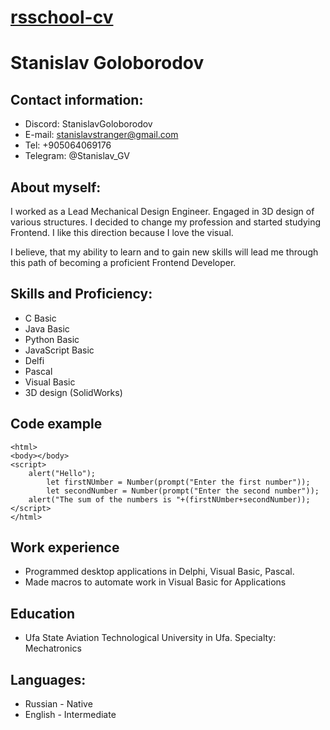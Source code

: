 # [rsschool-cv](https://stanislavstranger.github.io/rsshool-cv/cv)
# **Stanislav Goloborodov**

## **Contact information:**
   * Discord: StanislavGoloborodov
   * E-mail: stanislavstranger@gmail.com
   * Tel: +905064069176
   * Telegram: @Stanislav_GV

## **About myself:**
   I worked as a Lead Mechanical Design Engineer. Engaged in 3D design of various structures. I decided to change my profession and started studying Frontend. I like this direction because I love the visual.

   I believe, that my ability to learn and to gain new skills will lead me through this path of becoming a proficient Frontend Developer.  

## **Skills and Proficiency:**
   * C Basic
   * Java Basic
   * Python Basic
   * JavaScript Basic
   * Delfi
   * Pascal
   * Visual Basic
   * 3D design (SolidWorks)

## **Code example**
```
<html>
<body></body>
<script>
    alert("Hello");
        let firstNUmber = Number(prompt("Enter the first number"));   
        let secondNumber = Number(prompt("Enter the second number"));
    alert("The sum of the numbers is "+(firstNUmber+secondNumber));
</script>
</html>
```

## **Work experience**
   * Programmed desktop applications in Delphi, Visual Basic, Pascal.
   * Made macros to automate work in Visual Basic for Applications

## **Education**
   * Ufa State Aviation Technological University in Ufa. Specialty: Mechatronics

## **Languages:**
   * Russian - Native
   * English - Intermediate